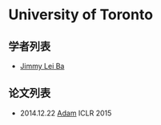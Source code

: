 # University of Toronto

## 学者列表

- [Jimmy Lei Ba](../Authors/Jimmy_Lei_Ba.md)

## 论文列表

- 2014.12.22 [Adam](../Modules/Optimization/2014.12.22_Adam.md) ICLR 2015